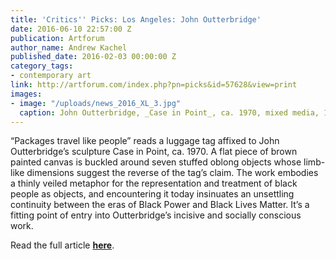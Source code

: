```yaml
---
title: 'Critics'' Picks: Los Angeles: John Outterbridge'
date: 2016-06-10 22:57:00 Z
publication: Artforum
author_name: Andrew Kachel
published_date: 2016-02-03 00:00:00 Z
category_tags:
- contemporary art
link: http://artforum.com/index.php?pn=picks&id=57628&view=print
images:
- image: "/uploads/news_2016_XL_3.jpg"
  caption: John Outterbridge, _Case in Point_, ca. 1970, mixed media, 12 x 12 x 24".
---
```


“Packages travel like people” reads a luggage tag affixed to John Outterbridge’s sculpture Case in Point, ca. 1970. A flat piece of brown painted canvas is buckled around seven stuffed oblong objects whose limb-like dimensions suggest the reverse of the tag’s claim. The work embodies a thinly veiled metaphor for the representation and treatment of black people as objects, and encountering it today insinuates an unsettling continuity between the eras of Black Power and Black Lives Matter. It’s a fitting point of entry into Outterbridge’s incisive and socially conscious work.

Read the full article **[here](http://artforum.com/index.php?pn=picks&id=57628&view=print)**.